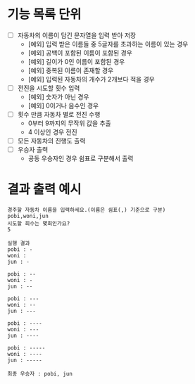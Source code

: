 # 기능 목록 단위

-[ ] 자동차의 이름이 담긴 문자열을 입력 받아 저장
  - [예외] 입력 받은 이름들 중 5글자를 초과하는 이름이 있는 경우
  - [예외] 공백이 포함된 이름이 포함된 경우
  - [예외] 길이가 0인 이름이 포함된 경우
  - [예외] 중복된 이름이 존재할 경우
  - [예외] 입력된 자동차의 개수가 2개보다 적을 경우
-[ ] 전진을 시도할 횟수 입력
  - [예외] 숫자가 아닌 경우
  - [예외] 0이거나 음수인 경우
-[ ] 횟수 만큼 자동차 별로 전진 수행
  - 0부터 9까지의 무작위 값을 추출
  - 4 이상인 경우 전진
-[ ] 모든 자동차의 진행도 출력
-[ ] 우승자 출력
  - 공동 우승자인 경우 쉼표로 구분해서 출력

# 결과 출력 예시

```
경주할 자동차 이름을 입력하세요.(이름은 쉼표(,) 기준으로 구분)
pobi,woni,jun
시도할 회수는 몇회인가요?
5

실행 결과
pobi : -
woni : 
jun : -

pobi : --
woni : -
jun : --

pobi : ---
woni : --
jun : ---

pobi : ----
woni : ---
jun : ----

pobi : -----
woni : ----
jun : -----

최종 우승자 : pobi, jun
```

  